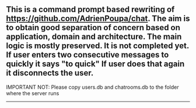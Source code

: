 This is a command prompt based rewriting of https://github.com/AdrienPoupa/chat.
The aim is to obtain good separation of concern based on application, domain and architecture.
The main logic is mostly preserved.
It is not completed yet.
If user enters two consecutive messages to quickly it says "to quick"
If user does that again it disconnects the user.
----------------------------------------------------------------------------------


IMPORTANT NOT: Please copy users.db and chatrooms.db to the folder where the server runs 

----------------------------------------------------------------------------------


